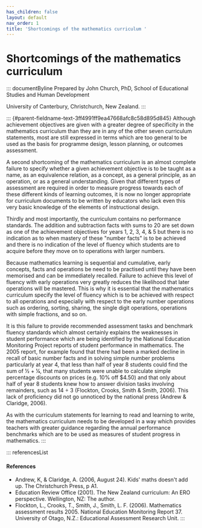 ```yaml
---
has_children: false
layout: default
nav_order: 1
title: 'Shortcomings of the mathematics curriculum '
---
```

# Shortcomings of the mathematics curriculum 


::: documentByline
Prepared by John Church, PhD, School of Educational Studies and Human
Development

University of Canterbury, Christchurch, New Zealand.
:::

::: {#parent-fieldname-text-3ff4991ff9ea47668afc8c58d895d845}
Although achievement objectives are given with a greater degree of
specificity in the mathematics curriculum than they are in any of the
other seven curriculum statements, most are still expressed in terms
which are too general to be used as the basis for programme design,
lesson planning, or outcomes assessment.

A second shortcoming of the mathematics curriculum is an almost complete
failure to specify whether a given achievement objective is to be taught
as a name, as an equivalence relation, as a concept, as a general
principle, as an operation, or as a general understanding. Given that
different types of assessment are required in order to measure progress
towards each of these different kinds of learning outcomes, it is now no
longer appropriate for curriculum documents to be written by educators
who lack even this very basic knowledge of the elements of instructional
design.

Thirdly and most importantly, the curriculum contains no performance
standards. The addition and subtraction facts with sums to 20 are set
down as one of the achievement objectives for years 1, 2, 3, 4, & 5 but
there is no indication as to when mastery of these "number facts" is to
be achieved and there is no indication of the level of fluency which
students are to acquire before they move on to operations with larger
numbers.

Because mathematics learning is sequential and cumulative, early
concepts, facts and operations be need to be practised until they have
been memorised and can be immediately recalled. Failure to achieve this
level of fluency with early operations very greatly reduces the
likelihood that later operations will be mastered. This is why it is
essential that the mathematics curriculum specify the level of fluency
which is to be achieved with respect to all operations and especially
with respect to the early number operations such as ordering, sorting,
sharing, the single digit operations, operations with simple fractions,
and so on.

It is this failure to provide recommended assessment tasks and benchmark
fluency standards which almost certainly explains the weaknesses in
student performance which are being identified by the National Education
Monitoring Project reports of student performance in mathematics. The
2005 report, for example found that there had been a marked decline in
recall of basic number facts and in solving simple number problems
particularly at year 4, that less than half of year 8 students could
find the sum of 1⁄2 + 1⁄4, that many students were unable to calculate
simple percentage discounts on prices (e.g. 10% off \$4.50) and that
only about half of year 8 students knew how to answer division tasks
involving remainders, such as 14 ÷ 3 (Flockton, Crooks, Smith & Smith,
2006). This lack of proficiency did not go unnoticed by the national
press (Andrew & Claridge, 2006).

As with the curriculum statements for learning to read and learning to
write, the mathematics curriculum needs to be developed in a way which
provides teachers with greater guidance regarding the annual performance
benchmarks which are to be used as measures of student progress in
mathematics.
:::

::: referencesList
#### References

-   Andrew, K, & Claridge, A. (2006, August 24). Kids' maths doesn't add
    up. The Christchurch Press, p A1.
-   Education Review Office (2001). The New Zealand curriculum: An ERO
    perspective. Wellington, NZ: The author.
-   Flockton, L., Crooks, T., Smith, J., Smith, L. F. (2006).
    Mathematics assessment results 2005. National Education Monitoring
    Report 37. University of Otago, N.Z.: Educational Assessment
    Research Unit.
:::
